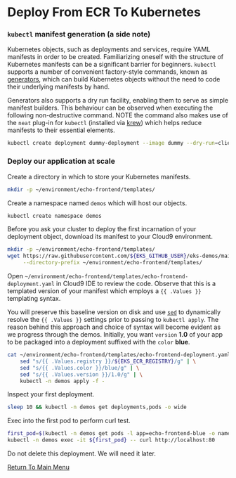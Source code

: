# Deploy From ECR To Kubernetes

### `kubectl` manifest generation (a side note)

Kubernetes objects, such as deployments and services, require YAML manifests in order to be created.
Familiarizing oneself with the structure of Kubernetes manifests can be a significant barrier for beginners.
`kubectl` supports a number of convenient factory-style commands, known as [generators](https://kubernetes.io/docs/reference/kubectl/conventions/#generators), which can build Kubernetes objects without the need to code their underlying manifests by hand.

Generators also supports a dry run facility, enabling them to serve as simple manifest builders.
This behaviour can be observed when executing the following non-destructive command.
NOTE the command also makes use of the `neat` plug-in for `kubectl` (installed via [krew](https://github.com/kubernetes-sigs/krew)) which helps reduce manifests to their essential elements.
```bash
kubectl create deployment dummy-deployment --image dummy --dry-run=client -o yaml | kubectl neat
```

### Deploy our application at scale

Create a directory in which to store your Kubernetes manifests.
```bash
mkdir -p ~/environment/echo-frontend/templates/
```

Create a namespace named `demos` which will host our objects.
```bash
kubectl create namespace demos
```

Before you ask your cluster to deploy the first incarnation of your deployment object, download its manifest to your Cloud9 environment.
```bash
mkdir -p ~/environment/echo-frontend/templates/
wget https://raw.githubusercontent.com/${EKS_GITHUB_USER}/eks-demos/main/echo-frontend/templates/echo-frontend-deployment.yaml \
     --directory-prefix ~/environment/echo-frontend/templates/
```

Open `~/environment/echo-frontend/templates/echo-frontend-deployment.yaml` in Cloud9 IDE to review the code.
Observe that this is a templated version of your manifest which employs a `{{ .Values }}` templating syntax.

You will preserve this baseline version on disk and use [`sed`](https://en.wikipedia.org/wiki/Sed) to dynamically resolve the `{{ .Values }}` settings prior to passing to `kubectl apply`.
The reason behind this approach and choice of syntax will become evident as we progress through the demos.
Initially, you want `version` **1.0** of your app to be packaged into a deployment suffixed with the `color` **blue**.
```bash
cat ~/environment/echo-frontend/templates/echo-frontend-deployment.yaml | \
    sed "s/{{ .Values.registry }}/${EKS_ECR_REGISTRY}/g" | \
    sed "s/{{ .Values.color }}/blue/g" | \
    sed "s/{{ .Values.version }}/1.0/g" | \
    kubectl -n demos apply -f -
```

Inspect your first deployment.
```bash
sleep 10 && kubectl -n demos get deployments,pods -o wide
```

Exec into the first pod to perform curl test.
```bash
first_pod=$(kubectl -n demos get pods -l app=echo-frontend-blue -o name | head -1)
kubectl -n demos exec -it ${first_pod} -- curl http://localhost:80
```

Do not delete this deployment. We will need it later.

[Return To Main Menu](/README.md)
